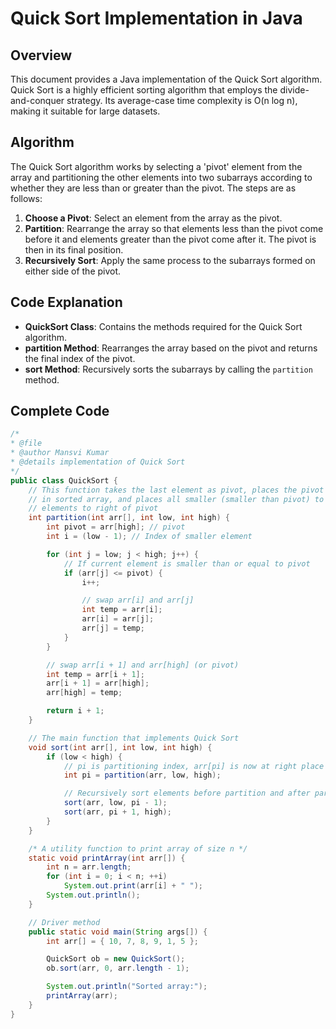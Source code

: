 
# Quick Sort Implementation in Java

## Overview

This document provides a Java implementation of the Quick Sort algorithm. Quick Sort is a highly efficient sorting algorithm that employs the divide-and-conquer strategy. Its average-case time complexity is O(n log n), making it suitable for large datasets.

## Algorithm

The Quick Sort algorithm works by selecting a 'pivot' element from the array and partitioning the other elements into two subarrays according to whether they are less than or greater than the pivot. The steps are as follows:

1. **Choose a Pivot**: Select an element from the array as the pivot.
2. **Partition**: Rearrange the array so that elements less than the pivot come before it and elements greater than the pivot come after it. The pivot is then in its final position.
3. **Recursively Sort**: Apply the same process to the subarrays formed on either side of the pivot.

## Code Explanation

- **QuickSort Class**: Contains the methods required for the Quick Sort algorithm.
- **partition Method**: Rearranges the array based on the pivot and returns the final index of the pivot.
- **sort Method**: Recursively sorts the subarrays by calling the `partition` method.

## Complete Code

```java
/*
* @file
* @author Mansvi Kumar
* @details implementation of Quick Sort
*/
public class QuickSort {
    // This function takes the last element as pivot, places the pivot element at its correct position
    // in sorted array, and places all smaller (smaller than pivot) to left of pivot and all greater
    // elements to right of pivot
    int partition(int arr[], int low, int high) {
        int pivot = arr[high]; // pivot
        int i = (low - 1); // Index of smaller element

        for (int j = low; j < high; j++) {
            // If current element is smaller than or equal to pivot
            if (arr[j] <= pivot) {
                i++;

                // swap arr[i] and arr[j]
                int temp = arr[i];
                arr[i] = arr[j];
                arr[j] = temp;
            }
        }

        // swap arr[i + 1] and arr[high] (or pivot)
        int temp = arr[i + 1];
        arr[i + 1] = arr[high];
        arr[high] = temp;

        return i + 1;
    }

    // The main function that implements Quick Sort
    void sort(int arr[], int low, int high) {
        if (low < high) {
            // pi is partitioning index, arr[pi] is now at right place
            int pi = partition(arr, low, high);

            // Recursively sort elements before partition and after partition
            sort(arr, low, pi - 1);
            sort(arr, pi + 1, high);
        }
    }

    /* A utility function to print array of size n */
    static void printArray(int arr[]) {
        int n = arr.length;
        for (int i = 0; i < n; ++i)
            System.out.print(arr[i] + " ");
        System.out.println();
    }

    // Driver method
    public static void main(String args[]) {
        int arr[] = { 10, 7, 8, 9, 1, 5 };

        QuickSort ob = new QuickSort();
        ob.sort(arr, 0, arr.length - 1);

        System.out.println("Sorted array:");
        printArray(arr);
    }
}
```
